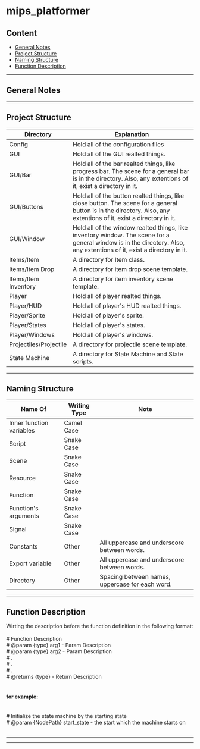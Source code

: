 # mips_platformer
 
Content
-------------

* [General Notes](#general_notes)
* [Project Structure](#project_structure)
* [Naming Structure](#naming_structure)
* [Function Description](#function_description)

***

<a name="general_notes">General Notes</a>
-------------
***

<a name="project_structure">Project Structure</a>
-----------------
| Directory | Explanation |
|---|---|
| Config | Hold all of the configuration files |
| GUI | Hold all of the GUI realted things. |
| GUI/Bar | Hold all of the bar realted things, like progress bar. The scene for a general bar is in the directory. Also, any extentions of it, exist a directory in it. |
| GUI/Buttons  | Hold all of the button realted things, like close button. The scene for a general button is in the directory. Also, any extentions of it, exist a directory in it. |
| GUI/Window | Hold all of the window realted things, like inventory window. The scene for a general window is in the directory. Also, any extentions of it, exist a directory in it. |
| Items/Item | A directory for Item class. |
| Items/Item Drop | A directory for item drop scene template. |
| Items/Item Inventory | A directory for item inventory scene template. |
| Player | Hold all of player realted things. |
| Player/HUD | Hold all of player's HUD realted things. |
| Player/Sprite | Hold all of player's sprite. |
| Player/States | Hold all of player's states. |
| Player/Windows | Hold all of player's windows. |
| Projectiles/Projectile  | A directory for projectile scene template. |
| State Machine  | A directory for State Machine and State scripts. |

***

<a name="naming_structure">Naming Structure</a>
----------------

| Name Of | Writing Type | Note |
|---|---|---|
| Inner function variables  | Camel Case |   |
| Script | Snake Case |   |
| Scene | Snake Case |   |
| Resource | Snake Case |   |
| Function | Snake Case |   |
| Function's arguments | Snake Case |   |
| Signal | Snake Case |   |
| Constants | Other | All uppercase and underscore between words. |
| Export variable | Other | All uppercase and underscore between words. |
| Directory | Other | Spacing between names, uppercase for each word. |

***

<a name="function_description">Function Description</a>
--------------------
Wirting the description before the function definition in the following format:<br/>
<br/>
\# Function Description<br/>
\# @param {type} arg1 - Param Description<br/>
\# @param {type} arg2 - Param Description<br/>
\# .<br/>
\# .<br/>
\# .<br/>
\# @returns {type} - Return Description<br/>
<br/>

#### for example:
<br/>
# Initialize the state machine by the starting state<br/>
# @param {NodePath} start_state - the start which the machine starts on<br/>
<br/>

***

***